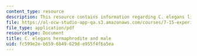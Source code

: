 ```yaml
---
content_type: resource
description: This resource contains information regarding C. elegans life cycle.
file: https://ol-ocw-studio-app-qa.s3.amazonaws.com/courses/7-15-experimental-molecular-genetics-spring-2015/fc599e2eb6596b49629de955f4f6a5ea_MIT7_15S15_anatomy.pdf
file_type: application/pdf
resourcetype: Document
title: C. elegans hermaphrodite and male
uid: fc599e2e-b659-6b49-629d-e955f4f6a5ea
---
```

